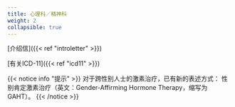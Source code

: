 ```yaml
---
title: 心理科／精神科
weight: 2
collapsible: true
---
```


[介绍信]({{< ref "introletter" >}})

[有关ICD-11]({{< ref "icd11" >}})

{{< notice info "提示" >}} 对于跨性别人士的激素治疗，已有新的表述方式： 性别肯定激素治疗（英文：Gender-Affirming Hormone Therapy，缩写为 GAHT）。 {{< /notice >}}
